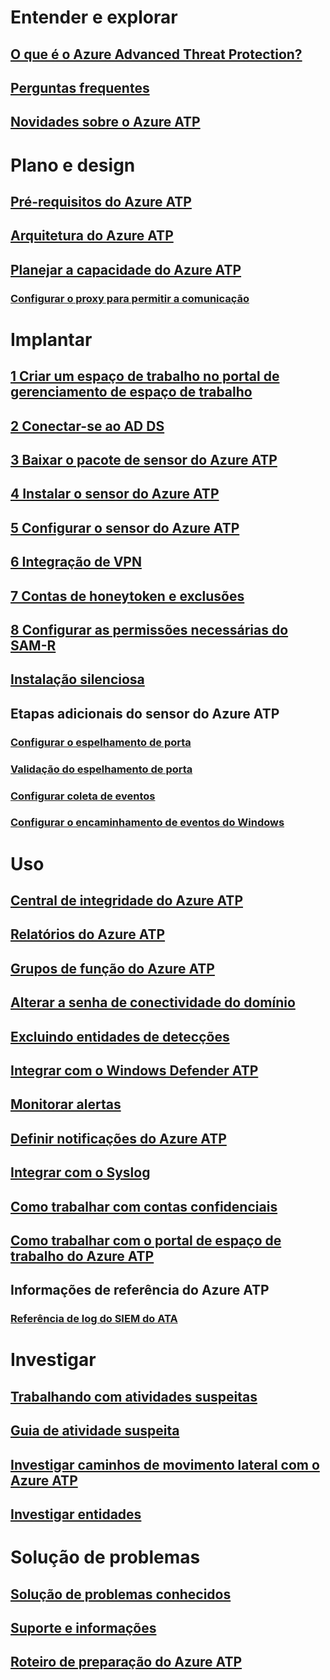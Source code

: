 # Entender e explorar
## [O que é o Azure Advanced Threat Protection?](what-is-atp.md)
## [Perguntas frequentes](atp-technical-faq.md)
## [Novidades sobre o Azure ATP](atp-whats-new.md)
# Plano e design
## [Pré-requisitos do Azure ATP](atp-prerequisites.md)
## [Arquitetura do Azure ATP](atp-architecture.md)
## [Planejar a capacidade do Azure ATP](atp-capacity-planning.md)
### [Configurar o proxy para permitir a comunicação](configure-proxy.md)
# Implantar
## [1 Criar um espaço de trabalho no portal de gerenciamento de espaço de trabalho](install-atp-step1.md)
## [2 Conectar-se ao AD DS](install-atp-step2.md)
## [3 Baixar o pacote de sensor do Azure ATP](install-atp-step3.md)
## [4 Instalar o sensor do Azure ATP](install-atp-step4.md)
## [5 Configurar o sensor do Azure ATP](install-atp-step5.md)
## [6 Integração de VPN](install-atp-step6-vpn.md)
## [7 Contas de honeytoken e exclusões](install-atp-step7.md)
## [8 Configurar as permissões necessárias do SAM-R](install-atp-step8-samr.md)
## [Instalação silenciosa](ATP-silent-installation.md)
## Etapas adicionais do sensor do Azure ATP
### [Configurar o espelhamento de porta](configure-port-mirroring.md)
### [Validação do espelhamento de porta](validate-port-mirroring.md)
### [Configurar coleta de eventos](configure-event-collection.md)
### [Configurar o encaminhamento de eventos do Windows](configure-event-forwarding.md)
# Uso
## [Central de integridade do Azure ATP](atp-health-center.md)
## [Relatórios do Azure ATP](reports.md)
## [Grupos de função do Azure ATP](atp-role-groups.md)
## [Alterar a senha de conectividade do domínio](modifying-atp-config-dcpassword.md)
## [Excluindo entidades de detecções](excluding-entities-from-detections.md)
## [Integrar com o Windows Defender ATP](integrate-wd-atp.md)
## [Monitorar alertas](monitoring-alerts.md)
## [Definir notificações do Azure ATP](notifications.md)
## [Integrar com o Syslog](setting-syslog.md)
## [Como trabalhar com contas confidenciais](sensitive-accounts.md)
## [Como trabalhar com o portal de espaço de trabalho do Azure ATP](workspace-portal.md)
## Informações de referência do Azure ATP
### [Referência de log do SIEM do ATA](cef-format-sa.md)
# Investigar
## [Trabalhando com atividades suspeitas](working-with-suspicious-activities.md)
## [Guia de atividade suspeita](suspicious-activity-guide.md)
## [Investigar caminhos de movimento lateral com o Azure ATP](use-case-lateral-movement-path.md)
## [Investigar entidades](entity-profiles.md)
# Solução de problemas
## [Solução de problemas conhecidos](troubleshooting-atp-known-issues.md)
## [Suporte e informações](atp-support.md)
## [Roteiro de preparação do Azure ATP](atp-resources.md)